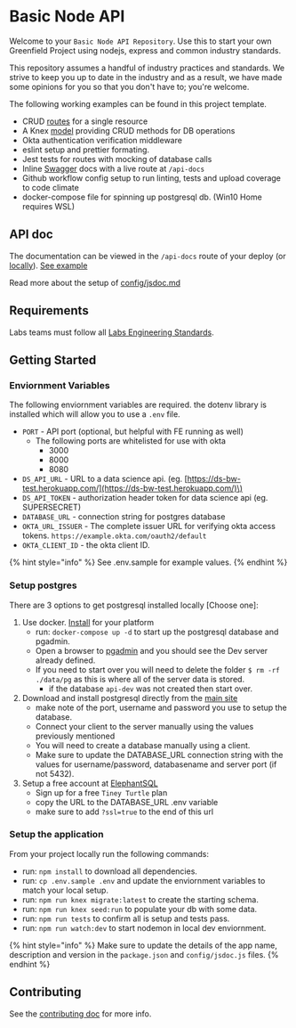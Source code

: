 # Basic Node API

Welcome to your `Basic Node API Repository`. Use this to start your own Greenfield Project using nodejs, express and common industry standards.

This repository assumes a handful of industry practices and standards. We strive to keep you up to date in the industry and as a result, we have made some opinions for you so that you don't have to; you're welcome.

The following working examples can be found in this project template.

* CRUD [routes](examples/routes.md) for a single resource
* A Knex [model](examples/models.md) providing CRUD methods for DB operations
* Okta authentication verification middleware
* eslint setup and prettier formating.
* Jest tests for routes with mocking of database calls
* Inline [Swagger](examples/swagger-docs.md) docs with a live route at `/api-docs`
* Github workflow config setup to run linting, tests and upload coverage to code climate
* docker-compose file for spinning up postgresql db. \(Win10 Home requires WSL\)

## API doc

The documentation can be viewed in the `/api-docs` route of your deploy \(or [locally](https://localhost:8000/api-docs)\). [See example](https://api.labsscaffolding.dev/api-docs/)

Read more about the setup of [config/jsdoc.md](examples/swagger-docs.md)

## Requirements

Labs teams must follow all [Labs Engineering Standards](https://labs.lambdaschool.com/topics/node-js/).

## Getting Started

### Enviornment Variables

The following enviornment variables are required. the dotenv library is installed which will allow you to use a `.env` file.

* `PORT` - API port \(optional, but helpful with FE running as well\)
  * The following ports are whitelisted for use with okta
    * 3000
    * 8000
    * 8080
* `DS_API_URL` - URL to a data science api. \(eg. [https://ds-bw-test.herokuapp.com/](https://ds-bw-test.herokuapp.com/)\)
* `DS_API_TOKEN` - authorization header token for data science api \(eg. SUPERSECRET\)
* `DATABASE_URL` - connection string for postgres database
* `OKTA_URL_ISSUER` - The complete issuer URL for verifying okta access tokens. `https://example.okta.com/oauth2/default`
* `OKTA_CLIENT_ID` - the okta client ID.

{% hint style="info" %}
See .env.sample for example values.
{% endhint %}

### Setup postgres

There are 3 options to get postgresql installed locally \[Choose one\]:

1. Use docker. [Install](https://docs.docker.com/get-docker/) for your platform
   * run: `docker-compose up -d` to start up the postgresql database and pgadmin.
   * Open a browser to [pgadmin](http://localhost:5050/) and you should see the Dev server already defined.
   * If you need to start over you will need to delete the folder `$ rm -rf ./data/pg` as this is where all of the server data is stored.
     * if the database `api-dev` was not created then start over.
2. Download and install postgresql directly from the [main site](https://www.postgresql.org/download/)
   * make note of the port, username and password you use to setup the database.
   * Connect your client to the server manually using the values previously mentioned
   * You will need to create a database manually using a client.
   * Make sure to update the DATABASE\_URL connection string with the values for username/password, databasename and server port \(if not 5432\).
3. Setup a free account at [ElephantSQL](https://www.elephantsql.com/plans.html)
   * Sign up for a free `Tiney Turtle` plan
   * copy the URL to the DATABASE\_URL .env variable
   * make sure to add `?ssl=true` to the end of this url

### Setup the application

From your project locally run the following commands:

* run: `npm install` to download all dependencies.
* run: `cp .env.sample .env` and update the enviornment variables to match your local setup.
* run: `npm run knex migrate:latest` to create the starting schema.
* run: `npm run knex seed:run` to populate your db with some data.
* run: `npm run tests` to confirm all is setup and tests pass.
* run: `npm run watch:dev` to start nodemon in local dev enviornment.

{% hint style="info" %}
Make sure to update the details of the app name, description and version in the `package.json` and `config/jsdoc.js` files.
{% endhint %}

## Contributing

See the [contributing doc](contributing.md) for more info.

